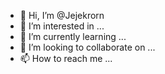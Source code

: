 - 👋 Hi, I’m @Jejekrorn
- 👀 I’m interested in ...
- 🌱 I’m currently learning ...
- 💞️ I’m looking to collaborate on ...
- 📫 How to reach me ...

<!---
Jejekrorn/Jejekrorn is a ✨ special ✨ repository because its `README.md` (this file) appears on your GitHub profile.
You can click the Preview link to take a look at your changes.
--->
